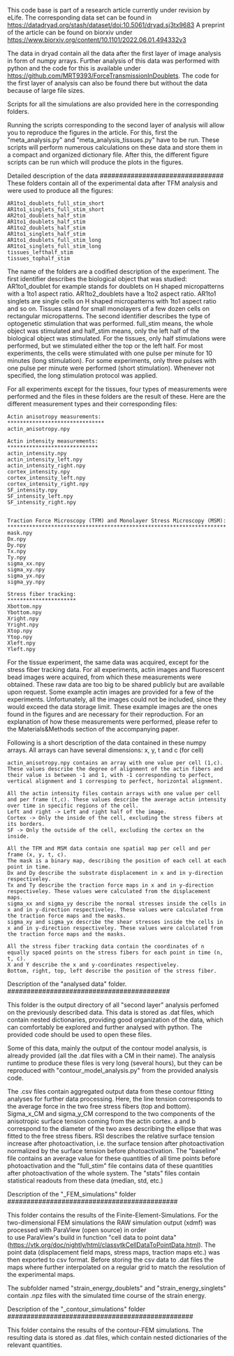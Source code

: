 This code base is part of a research article currently under revision by eLife. The corresponding data set can be found in https://datadryad.org/stash/dataset/doi:10.5061/dryad.sj3tx9683
A preprint of the article can be found on biorxiv under https://www.biorxiv.org/content/10.1101/2022.06.01.494332v3

The data in dryad contain all the data after the first layer of image analysis in form of numpy arrays. 
Further analysis of this data was performed with python and the code for this is available under https://github.com/MRT9393/ForceTransmissionInDoublets. The code for the first layer of analysis can also be found there but without the data because of large file sizes.

Scripts for all the simulations are also provided here in the corresponding folders.

Running the scripts corresponding to the second layer of analysis will allow you to reproduce the figures in the article. For this, first the "meta_analysis.py" and "meta_analysis_tissues.py" have to be run. 
These scripts will perform numerous calculations on these data and store them in a compact and organized dictionary file.
After this, the different figure scripts can be run which will produce the plots in the figures.

Detailed description of the data
################################
These folders contain all of the experimental data after TFM analysis and were used to produce all the figures:

	AR1to1_doublets_full_stim_short
	AR1to1_singlets_full_stim_short
	AR2to1_doublets_half_stim
	AR1to1_doublets_half_stim
	AR1to2_doublets_half_stim
	AR1to1_singlets_half_stim
	AR1to1_doublets_full_stim_long
	AR1to1_singlets_full_stim_long
	tissues_lefthalf_stim
	tissues_tophalf_stim

The name of the folders are a codified description of the experiment. 
The first identifier describes the biological object that was studied: 
	AR1to1_doublet for example stands for doublets on H shaped micropatterns with a 1to1 aspect ratio. AR1to2_doublets have a 1to2 aspect ratio. AR1to1 singlets are single cells on H shaped micropatterns with 1to1 aspect ratio and so on.
	Tissues stand for small monolayers of a few dozen cells on rectangular micropatterns.
The second identifier describes the type of optogenetic stimulation that was performed. 
	full_stim means, the whole object was stimulated and half_stim means, only the left half of the biological object was stimulated. 
	For the tissues, only half stimulations were performed, but we stimulated either the top or the left half.
	For most experiments, the cells were stimulated with one pulse per minute for 10 minutes (long stimulation). For some experiments, only three pulses with one pulse per minute were performed (short stimulation).
	Whenever not specified, the long stimulation protocol was applied.

For all experiments except for the tissues, four types of measurements were performed and the files in these folders are the result of these. Here are the different measurement types and their corresponding files:
	
	Actin anisotropy measurements:
	*******************************
	actin_anisotropy.npy

	Actin intensity measurements:
	*****************************
	actin_intensity.npy
	actin_intensity_left.npy
	actin_intensity_right.npy
	cortex_intensity.npy
	cortex_intensity_left.npy
	cortex_intensity_right.npy
	SF_intensity.npy
	SF_intensity_left.npy
	SF_intensity_right.npy


	Traction Force Microscopy (TFM) and Monolayer Stress Microscopy (MSM):
	**********************************************************************
	mask.npy
	Dx.npy
	Dy.npy
	Tx.npy
	Ty.npy
	sigma_xx.npy
	sigma_xy.npy
	sigma_yx.npy
	sigma_yy.npy

	Stress fiber tracking:
	**********************
	Xbottom.npy
	Ybottom.npy
	Xright.npy
	Yright.npy
	Xtop.npy
	Ytop.npy
	Xleft.npy
	Yleft.npy

For the tissue experiment, the same data was acquired, except for the stress fiber tracking data. 
For all experiments, actin images and fluorescent bead images were acquired, from which these measurements were obtained. These raw data are too big to be shared publicly but are available upon request.
Some example actin images are provided for a few of the experiments. Unfortunately, all the images could not be included, since they would exceed the data storage limit. 
These example images are the ones found in the figures and are necessary for their reproduction.
For an explanation of how these measurements were performed, please refer to the Materials&Methods section of the accompanying paper.

Following is a short description of the data contained in these numpy arrays. All arrays can have several dimensions: x, y, t and c (for cell)

	actin_anisotropy.npy contains an array with one value per cell (1,c). These values describe the degree of alignment of the actin fibers and their value is between -1 and 1, with -1 corresponding to perfect, 
	vertical alignment and 1 corresping to perfect, horizontal alignment.

	All the actin intensity files contain arrays with one value per cell and per frame (t,c). These values describe the average actin intensity over time in specific regions of the cell. 
	Left and right -> Left and right half of the image.
	Cortex -> Only the inside of the cell, excluding the stress fibers at its borders.
	SF -> Only the outside of the cell, excluding the cortex on the inside.

	All the TFM and MSM data contain one spatial map per cell and per frame (x, y, t, c). 
	The mask is a binary map, describing the position of each cell at each point in time.
	Dx and Dy describe the substrate displacement in x and in y-direction respectiveley.
	Tx and Ty describe the traction force maps in x and in y-direction respectiveley. These values were calculated from the displacement maps.
	sigma_xx and sigma_yy describe the normal stresses inside the cells in x and in y-direction respectiveley. These values were calculated from the traction force maps and the masks. 
	sigma_xy and sigma_yx describe the shear stresses inside the cells in x and in y-direction respectiveley. These values were calculated from the traction force maps and the masks.

	All the stress fiber tracking data contain the coordinates of n equally spaced points on the stress fibers for each point in time (n, t, c).
	X and Y describe the x and y-coordinates respectiveley.
	Bottom, right, top, left describe the position of the stress fiber.


Description of the "analysed data" folder.
##########################################

This folder is the output directory of all "second layer" analysis perfomed on the previously described data. This data is stored as .dat files, which contain nested dictionaries, providing good organization of the data, which can
comfortably be explored and further analysed with python. The provided code should be used to open these files.

Some of this data, mainly the output of the contour model analysis, is already provided (all the .dat files with a CM in their name).
The analysis runtime to produce these files is very long (several hours), but they can be reproduced with "contour_model_analysis.py" from the provided analysis code.

The .csv files contain aggregated output data from these contour fitting analyses for further data processing. Here, the line tension corresponds to the average force in the two free stress fibers (top and bottom).
Sigma_x_CM and sigma_y_CM correspond to the two components of the anisotropic surface tension coming from the actin cortex.
a and b correspond to the diameter of the two axes describing the ellipse that was fitted to the free stress fibers.
RSI describes the relative surface tension increase after photoactivation, i.e. the surface tension after photoactivation normalized by the surface tension before photoactivation.
The "baseline" file contains an average value for these quantities of all time points before photoactivation and the "full_stim" file contains data of these quantities after photoactivation of the whole system.
The "stats" files contain statistical readouts from these data (median, std, etc.)


Description of the "_FEM_simulations" folder
############################################

This folder contains the results of the Finite-Element-Simulations. 
For the two-dimensional FEM simulations the RAW simulation output (xdmf) was processed with ParaView (open source) in order  
to use ParaView's build in function "cell data to point data" (https://vtk.org/doc/nightly/html/classvtkCellDataToPointData.html).
The point data (displacement field maps, stress maps, traction maps etc.) was then exported to csv format. 
Before storing the csv data to .dat files the maps where further interpolated on a regular grid to match the resolution of the experimental maps. 

The subfolder named "strain_energy_doublets" and "strain_energy_singlets" contain .npz files with the simulated time course of the strain energy. 

Description of the "_contour_simulations" folder
################################################

This folder contains the results of the contour-FEM simulations.
The resulting data is stored as .dat files, which contain nested dictionaries of the relevant quantities.
